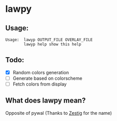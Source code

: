 # lawpy

## Usage:
```
Usage:	lawyp OUTPUT_FILE OVERLAY_FILE
        lawyp help show this help
```

## Todo:
- [x] Random colors generation
- [ ] Generate based on colorscheme
- [ ] Fetch colors from display

## What does lawpy mean?
Opposite of pywal (Thanks to [Zestig](https://github.com/zstg) for the name)
